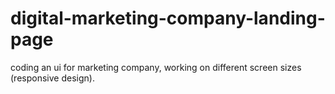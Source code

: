 # digital-marketing-company-landing-page

coding an ui for marketing company, working on different screen sizes (responsive design).
